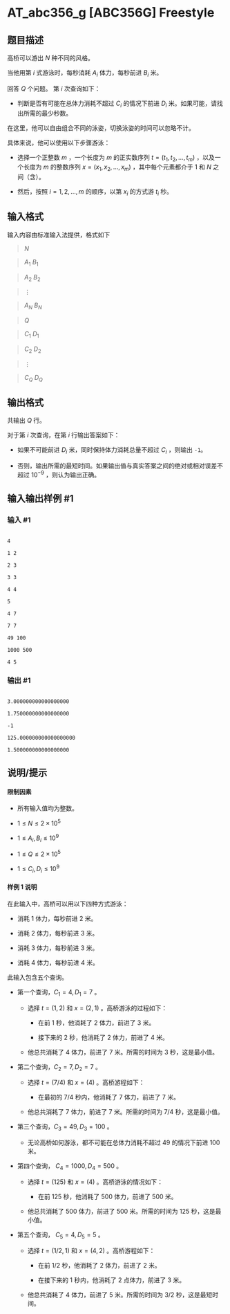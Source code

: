 # AT_abc356_g [ABC356G] Freestyle

## 题目描述

高桥可以游出 $N$ 种不同的风格。  
当他用第 $i$ 式游泳时，每秒消耗 $A_i$ 体力，每秒前进 $B_i$ 米。

回答 $Q$ 个问题。 第 $i$ 次查询如下：

- 判断是否有可能在总体力消耗不超过 $C_i$ 的情况下前进 $D_i$ 米。如果可能，请找出所需的最少秒数。

在这里，他可以自由组合不同的泳姿，切换泳姿的时间可以忽略不计。  
具体来说，他可以使用以下步骤游泳：

- 选择一个正整数 $m$ ，一个长度为 $m$ 的正实数序列 $t=(t_1,t_2,\dots,t_m)$ ，以及一个长度为 $m$ 的整数序列 $x=(x_1,x_2,\dots,x_m)$ ，其中每个元素都介于 $1$ 和 $N$ 之间（含）。
- 然后，按照 $i=1,2,\dots,m$ 的顺序，以第 $x_i$ 的方式游 $t_i$ 秒。

## 输入格式

输入内容由标准输入法提供，格式如下

>$N$
>
>$A_1$ $B_1$
>
>$A_2$ $B_2$
>
>$\vdots$
>
>$A_N$ $B_N$
>
>$Q$
>
>$C_1$ $D_1$
>
>$C_2$ $D_2$
>
>$\vdots$
>
>$C_Q$ $D_Q$

## 输出格式

共输出 $Q$ 行。  
对于第 $i$ 次查询，在第 $i$ 行输出答案如下：

- 如果不可能前进 $D_i$ 米，同时保持体力消耗总量不超过 $C_i$ ，则输出 `-1`。
- 否则，输出所需的最短时间。如果输出值与真实答案之间的绝对或相对误差不超过 $10^{-9}$ ，则认为输出正确。

## 输入输出样例 #1

### 输入 #1

```
4
1 2
2 3
3 3
4 4
5
4 7
7 7
49 100
1000 500
4 5
```

### 输出 #1

```
3.000000000000000000
1.750000000000000000
-1
125.000000000000000000
1.500000000000000000
```

## 说明/提示

#### 限制因素

- 所有输入值均为整数。
- $1 \le N \le 2 \times 10^5$
- $1 \le A_i, B_i \le 10^9$
- $1 \le Q \le 2 \times 10^5$
- $1 \le C_i, D_i \le 10^9$ 

#### 样例 $1$ 说明

在此输入中，高桥可以用以下四种方式游泳：

- 消耗 $1$ 体力，每秒前进 $2$ 米。
- 消耗 $2$ 体力，每秒前进 $3$ 米。
- 消耗 $3$ 体力，每秒前进 $3$ 米。
- 消耗 $4$ 体力，每秒前进 $4$ 米。

此输入包含五个查询。

- 第一个查询，$C_1=4, D_1=7$ 。
    - 选择 $t=(1,2)$ 和 $x=(2,1)$ 。高桥游泳的过程如下：
        - 在前 $1$ 秒，他消耗了 $2$ 体力，前进了 $3$ 米。
        - 接下来的 $2$ 秒，他消耗了 $2$ 体力，前进了 $4$ 米。
    - 他总共消耗了 $4$ 体力，前进了 $7$ 米。所需的时间为 $3$ 秒，这是最小值。
- 第二个查询，$C_2=7, D_2=7$ 。
    - 选择 $t=(7/4)$ 和 $x=(4)$ 。高桥游程如下：
        - 在最初的 $7/4$ 秒内，他消耗了 $7$ 体力，前进了 $7$ 米。
    - 他总共消耗了 $7$ 体力，前进了 $7$ 米。所需的时间为 $7/4$ 秒，这是最小值。
- 第三个查询，$C_3=49, D_3=100$ 。
    - 无论高桥如何游泳，都不可能在总体力消耗不超过 $49$ 的情况下前进 $100$ 米。
- 第四个查询， $C_4=1000, D_4=500$ 。
    - 选择 $t=(125)$ 和 $x=(4)$ 。高桥游泳的情况如下：
        - 在前 $125$ 秒，他消耗了 $500$ 体力，前进了 $500$ 米。
    - 他总共消耗了 $500$ 体力，前进了 $500$ 米。所需的时间为 $125$ 秒，这是最小值。
- 第五个查询， $C_5=4, D_5=5$ 。
    - 选择 $t=(1/2,1)$ 和 $x=(4,2)$ 。高桥游程如下：
        - 在前 $1/2$ 秒，他消耗了 $2$ 体力，前进了 $2$ 米。
        - 在接下来的 $1$ 秒内，他消耗了 $2$ 点体力，前进了 $3$ 米。
    - 他总共消耗了 $4$ 体力，前进了 $5$ 米。所需的时间为 $3/2$ 秒，这是最短时间。
